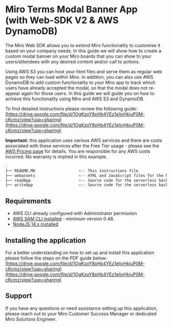 # Miro Terms Modal Banner App <br>(with Web-SDK V2 & AWS DynamoDB)

The Miro Web SDK allows you to extend Miro functionality to customise it based on your company needs. In this guide we will show how to create a custom modal banner on your Miro boards that you can show to your users/attendees with any desired content and/or call to actions.

Using AWS S3 you can host your html files and serve them as regular web pages so they can load within Miro. In addition, you can also use AWS DynamoDB to add custom functionality to your Miro app to track which users have already accepted the modal, so that the modal does not re-appear again for those users. In this guide we will guide you on how to achieve this functionality using Miro and AWS S3 and DynamoDB.

To find detailed instructions please review the following guide:<br>
[https://drive.google.com/file/d/1OgKzoY8xHb4YEz1eljvHkjuP0M-cKcmz/view?usp=sharing](https://drive.google.com/file/d/1OgKzoY8xHb4YEz1eljvHkjuP0M-cKcmz/view?usp=sharing)

__Important__: this application uses various AWS services and there are costs associated with these services after the Free Tier usage - please see the [AWS Pricing page](https://aws.amazon.com/pricing/) for details. You are responsible for any AWS costs incurred. No warranty is implied in this example.

```bash
.
├── README.MD                   <-- This instructions file
├── webassets                   <-- HTML and JavaScript files for the Miro app
├── readApp                     <-- Source code for the serverless backend ("Read" databse Lambda function)
├── writeApp                    <-- Source code for the serverless backend ("Write" databse Lambda function)
```
## Requirements

* AWS CLI already configured with Administrator permission
* [AWS SAM CLI installed](https://docs.aws.amazon.com/serverless-application-model/latest/developerguide/serverless-sam-cli-install.html) - minimum version 0.48.
* [NodeJS 14.x installed](https://nodejs.org/en/download/)

## Installing the application

For a better understanding on how to set up and install this application please follow the steps on the PDF guide below:<br>
[https://drive.google.com/file/d/1OgKzoY8xHb4YEz1eljvHkjuP0M-cKcmz/view?usp=sharing](https://drive.google.com/file/d/1OgKzoY8xHb4YEz1eljvHkjuP0M-cKcmz/view?usp=sharing)

## Support

If you have any questions or need assistance setting up this application, please reach out to your Miro Customer Success Manager or dedicated Miro Solutions Engineer.
